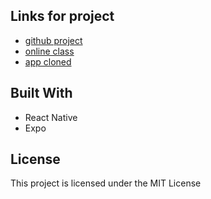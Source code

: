 ## Links for project
- [github project](https://github.com/JustinNothling/react-native-fuckingWeather)
- [online class](http://cloneable.io/)
- [app cloned](https://itunes.apple.com/us/app/authentic-weather/id649202100)

## Built With
- React Native
- Expo

## License
This project is licensed under the MIT License

